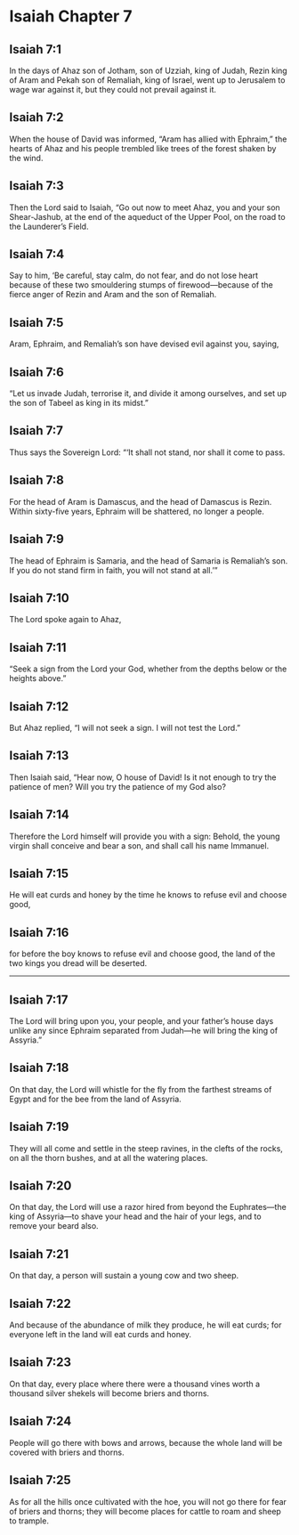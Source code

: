 # Isaiah Chapter 7

## Isaiah 7:1

In the days of Ahaz son of Jotham, son of Uzziah, king of Judah, Rezin king of Aram and Pekah son of Remaliah, king of Israel, went up to Jerusalem to wage war against it, but they could not prevail against it.

## Isaiah 7:2

When the house of David was informed, “Aram has allied with Ephraim,” the hearts of Ahaz and his people trembled like trees of the forest shaken by the wind.

## Isaiah 7:3

Then the Lord said to Isaiah, “Go out now to meet Ahaz, you and your son Shear-Jashub, at the end of the aqueduct of the Upper Pool, on the road to the Launderer’s Field.

## Isaiah 7:4

Say to him, ‘Be careful, stay calm, do not fear, and do not lose heart because of these two smouldering stumps of firewood—because of the fierce anger of Rezin and Aram and the son of Remaliah.

## Isaiah 7:5

Aram, Ephraim, and Remaliah’s son have devised evil against you, saying,

## Isaiah 7:6

“Let us invade Judah, terrorise it, and divide it among ourselves, and set up the son of Tabeel as king in its midst.”

## Isaiah 7:7

Thus says the Sovereign Lord: “‘It shall not stand, nor shall it come to pass.

## Isaiah 7:8

For the head of Aram is Damascus, and the head of Damascus is Rezin. Within sixty-five years, Ephraim will be shattered, no longer a people.

## Isaiah 7:9

The head of Ephraim is Samaria, and the head of Samaria is Remaliah’s son. If you do not stand firm in faith, you will not stand at all.’”

## Isaiah 7:10

The Lord spoke again to Ahaz,

## Isaiah 7:11

“Seek a sign from the Lord your God, whether from the depths below or the heights above.”

## Isaiah 7:12

But Ahaz replied, “I will not seek a sign. I will not test the Lord.”

## Isaiah 7:13

Then Isaiah said, “Hear now, O house of David! Is it not enough to try the patience of men? Will you try the patience of my God also?

## Isaiah 7:14

Therefore the Lord himself will provide you with a sign: Behold, the young virgin shall conceive and bear a son, and shall call his name Immanuel.

## Isaiah 7:15

He will eat curds and honey by the time he knows to refuse evil and choose good,

## Isaiah 7:16

for before the boy knows to refuse evil and choose good, the land of the two kings you dread will be deserted.

---

## Isaiah 7:17

The Lord will bring upon you, your people, and your father’s house days unlike any since Ephraim separated from Judah—he will bring the king of Assyria.”

## Isaiah 7:18

On that day, the Lord will whistle for the fly from the farthest streams of Egypt and for the bee from the land of Assyria.

## Isaiah 7:19

They will all come and settle in the steep ravines, in the clefts of the rocks, on all the thorn bushes, and at all the watering places.

## Isaiah 7:20

On that day, the Lord will use a razor hired from beyond the Euphrates—the king of Assyria—to shave your head and the hair of your legs, and to remove your beard also.

## Isaiah 7:21

On that day, a person will sustain a young cow and two sheep.

## Isaiah 7:22

And because of the abundance of milk they produce, he will eat curds; for everyone left in the land will eat curds and honey.

## Isaiah 7:23

On that day, every place where there were a thousand vines worth a thousand silver shekels will become briers and thorns.

## Isaiah 7:24

People will go there with bows and arrows, because the whole land will be covered with briers and thorns.

## Isaiah 7:25

As for all the hills once cultivated with the hoe, you will not go there for fear of briers and thorns; they will become places for cattle to roam and sheep to trample.
